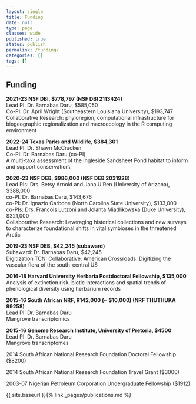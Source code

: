 ```yaml
---
layout: single
title: Funding
date: null
type: page
classes: wide
published: true
status: publish
permalink: /funding/
categories: []
tags: []
---
```

## Funding

**2021-23 NSF DBI, $778,797 (NSF DBI 2113424)**   
Lead PI: Dr. Barnabas Daru, $585,050   
Co-PI: Dr. April Wright (Southeastern Louisiana University), $193,747   
Collaborative Research: phyloregion, computational infrastructure for biogeographic regionalization and macroecology in the R computing environment

**2022-24 Texas Parks and Wildlife, $384,301**   
Lead PI: Dr. Shawn McCracken\
Co-PI: Dr. Barnabas Daru (co-PI)\
A multi-taxa assessment of the Ingleside Sandsheet Pond habitat to inform and support conservation\

**2020-23 NSF DEB, $986,000 (NSF DEB 2031928)**\
Lead PIs: Drs. Betsy Arnold and Jana U’Ren (University of Arizona), $388,000\
co-PI: Dr. Barnabas Daru, $143,676\
co-PI: Dr. Ignazio Carbone (North Carolina State University), $133,000\
co-PIs: Drs. Francois Lutzoni and Jolanta Miadlikowska (Duke University), $321,000\
Collaborative Research: Leveraging historical collections and new surveys to characterize foundational shifts in vital symbioses in the threatened Arctic

**2019-23 NSF DEB, $42,245 (subaward)**\
Subaward: Dr. Barnabas Daru, $42,245\
Digitization TCN: Collaborative: American Crossroads: Digitizing the vascular flora of the south-central US

**2016-18 Harvard University Herbaria Postdoctoral Fellowship, $135,000**\
Analysis of extinction risk, biotic interactions and spatial trends of phenological diversity using herbarium records

**2015-16 South African NRF, R142,000 (~ $10,000) (NRF THUTHUKA 99258)**\
Lead PI: Dr. Barnabas Daru\
Mangrove transcriptomics

**2015-16 Genome Research Institute, University of Pretoria, $4500**\
Lead PI: Dr. Barnabas Daru\
Mangrove transcriptomes

2014 South African National Research Foundation Doctoral Fellowship ($8200)

2014 South African National Research Foundation Travel Grant ($3000)

2003-07 Nigerian Petroleum Corporation Undergraduate Fellowship ($1912)

{{ site.baseurl }}{% link _pages/publications.md %}

